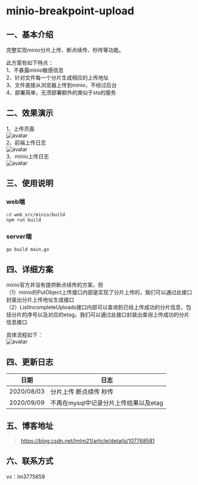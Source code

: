 # minio-breakpoint-upload
## 一、基本介绍  
完整实现minio分片上传、断点续传、秒传等功能。  

此方案有如下特点：  
1、不暴露minio敏感信息  
2、针对文件每一个分片生成相应的上传地址  
3、文件直接从浏览器上传到minio，不经过后台  
4、部署简单，无须部署额外的类似于sts的服务  

## 二、效果演示  
1、上传页面  
![avatar](https://github.com/yuyuanshifu/minio-breakpoint-upload/blob/master/doc/%E4%B8%8A%E4%BC%A0%E9%A1%B5%E9%9D%A2.png)  
2、前端上传日志  
![avatar](https://github.com/yuyuanshifu/minio-breakpoint-upload/blob/master/doc/%E4%B8%8A%E4%BC%A0%E6%97%A5%E5%BF%97.png)  
3、minio上传日志  
![avatar](https://github.com/yuyuanshifu/minio-breakpoint-upload/blob/master/doc/minio%E4%B8%8A%E4%BC%A0%E6%97%A5%E5%BF%97.png)  

## 三、使用说明  
### web端  
```bash
cd web_src/minio/build
npm run build
```

### server端
```bash
go build main.go
```

## 四、详细方案  
minio官方并没有提供断点续传的方案，但  
（1）minio的PutObject上传接口内部是实现了分片上传的，我们可以通过此接口封装出分片上传地址生成接口  
（2）ListIncompleteUploads接口内部可以查询到已经上传成功的分片信息，包括分片的序号以及对应的etag，我们可以通过此接口封装出查询上传成功的分片信息接口  

具体流程如下：  
![avatar](https://github.com/yuyuanshifu/minio-breakpoint-upload/blob/master/doc/%E6%96%B0%E6%96%B9%E6%A1%88%EF%BC%882020.09.09%EF%BC%89.png)


## 四、更新日志  
|  日期   | 日志  |
|  :---:  | --- |
|2020/08/03| 分片上传 断点续传 秒传 |
|2020/09/09| 不再在mysql中记录分片上传结果以及etag |

## 五、博客地址  
> https://blog.csdn.net/lmlm21/article/details/107768581  

## 六、联系方式  
vx：lm3775859
